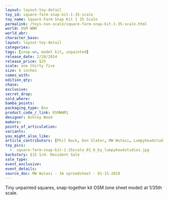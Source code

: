 ```yaml
---
layout: layout-toy-detail 
toy_id: square-farm-snap-kit-1-35-scale
toy_name: Square Farm Snap Kit 1 35 Scale
permalink: /toys-non-scale/square-farm-snap-kit-1-35-scale.html
world: OSM WWR
world_abr: 
character_base: 
layout: layout-toy-detail
categories: 
tags: [snap-on, model kit, unpainted]
release_date: 2/10/2014
release_price: $25 
scale: one thirty five
size: 6 inches
comes_with: 
edition_qty: 
chase: 
exclusive: 
secret_drop: 
sold_where: 
bamba_points: 
packaging_type: Box
product_code_/_link: OSMWWR1
designer: Ashley Wood
makers: 
points_of_articulation: 
variants: 
you_might_also_like: 
article_contributors: [Phil Back, Don Slater, MW Wutasi, Lumpyheadstudios]
toy_pics: 
  -  square-farm-snap-kit-1-35scale_01_6_by_lumpyheadstudios.jpg
backstory: $15 S/H. Resident Sale
sale_type: 
event_exclusive: 
event_details: 
source_doc: MW Wutasi - 3A spreadsheet - 01-15-2019
---
```

Tiny unpainted squares, snap-together kit OSM (one sheet model) at 1/35th scale.